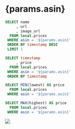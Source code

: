 # {params.asin}

```sql item
SELECT name
     , url
     , image_url
  FROM local.prices
 WHERE asin = '${params.asin}'
 ORDER BY timestamp DESC
 LIMIT 1
```

[<Value data={item} column=name row=0 />](https://www.amazon.co.jp/dp/{params.asin}?tag=ytera-22&linkCode=ogi&th=1&psc=1)

```sql prices
SELECT timestamp
     , price
  FROM local.prices
 WHERE asin = '${params.asin}'
 ORDER BY timestamp
```

```sql lowest_price
SELECT MIN(lowest) AS price
  FROM local.prices
 WHERE asin = '${params.asin}'
```

```sql highest_price
SELECT MAX(highest) AS price
  FROM local.prices
 WHERE asin = '${params.asin}'
```

<LineChart data={prices} x=timestamp y=price yFmt=JPY0>
  <ReferenceLine data={lowest_price} y=price color=blue label="Lowest" />
  <ReferenceLine data={highest_price} y=price color=red label="Highest" />
</LineChart>

<img src="{fmt(item[0].image_url)}">
